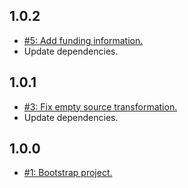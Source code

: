 ## 1.0.2
* [#5: Add funding information.](https://github.com/haensl/json-transform-stream/issues/5)
* Update dependencies.

## 1.0.1
* [#3: Fix empty source transformation.](https://github.com/haensl/json-transform-stream/issues/3)
* Update dependencies.

## 1.0.0
* [#1: Bootstrap project.](https://github.com/haensl/json-transform-stream/issues/1)
